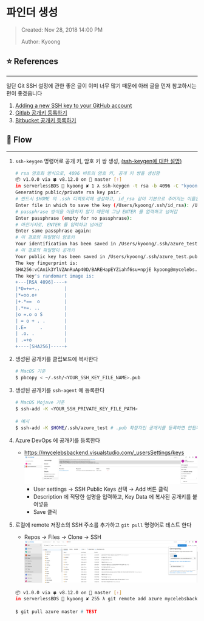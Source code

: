 # 파인더 생성
> Created: Nov 28, 2018 14:00 PM
>
> Author: Kyoong

## ⭐️ References
---

일단 Git SSH 설정에 관한 좋은 글이 이미 너무 많기 때문에
아래 글을 먼저 참고하시는 편이 좋겠읍니다

1. [Adding a new SSH key to your GitHub account](https://goo.gl/py1ljM)
2. [Gitlab 공개키 등록하기](https://goo.gl/7GPKhW)
3. [Bitbucket 공개키 등록하기](https://confluence.atlassian.com/bitbucket/set-up-an-ssh-key-728138079.html)

## 🌊 Flow
---

1. `ssh-keygen` 명령어로 공개 키, 암호 키 쌍 생성, [(ssh-keygen에 대한 설명)](https://opentutorials.org/module/432/3742)
    ```bash
    # rsa 암호화 방식으로, 4096 비트의 암호 키, 공개 키 쌍을 생성함
    📦 v1.0.0 via 🍀 v8.12.0 on 🌵 master [⇡]
    in serverlessBDS 🐶 kyoong ✘ 1 λ ssh-keygen -t rsa -b 4096 -C "kyoong@mycelebs.com"
    Generating public/private rsa key pair.
    # 반드시 $HOME 의 .ssh 디렉토리에 생성하고, id_rsa 같이 기본으로 주어지는 이름은 덮어씌워질 위험이 있으니 이름을 별도로 지정한다
    Enter file in which to save the key (/Users/kyoong/.ssh/id_rsa): /Users/kyoong/.ssh/azure_test
    # passphrase 방식을 이용하지 않기 때문에 그냥 ENTER 를 입력하고 넘어감
    Enter passphrase (empty for no passphrase):
    # 마찬가지로, ENTER 를 입력하고 넘어감
    Enter same passphrase again:
    # 이 경로의 파일명이 암호키
    Your identification has been saved in /Users/kyoong/.ssh/azure_test.
    # 이 경로의 파일명이 공개키
    Your public key has been saved in /Users/kyoong/.ssh/azure_test.pub.
    The key fingerprint is:
    SHA256:vCAnik3YlVZAnRuAp40D/BAREHapEYZiahf6su+npjE kyoong@mycelebs.com
    The key's randomart image is:
    +---[RSA 4096]----+
    |*O=+=+..         |
    |*=oo.o+          |
    |+.*==  o         |
    |.*+=. ..         |
    |o =.o o S        |
    | = o + . .       |
    |.E=     .        |
    | .o. .           |
    | .=+o            |
    +----[SHA256]-----+
    ```

2. 생성된 공개키를 클립보드에 복사한다
    ```bash
    # MacOS 기준
    $ pbcopy < ~/.ssh/<YOUR_SSH_KEY_FILE_NAME>.pub 
    ```

3. 생성된 공개키를 `ssh-agent` 에 등록한다
    ```bash
    # MacOS Mojave 기준
    $ ssh-add -K <YOUR_SSH_PRIVATE_KEY_FILE_PATH>

    # 예시
    $ ssh-add -K $HOME/.ssh/azure_test # .pub 확장자인 공개키를 등록하면 안됩니다
    ```

3. Azure DevOps 에 공개키를 등록한다
    - https://mycelebsbackend.visualstudio.com/_usersSettings/keys
    ![](./assets/images/azure_security.png)
        - User settings → SSH Public Keys 선택 → Add 버튼 클릭
        - Description 에 적당한 설명을 입력하고, Key Data 에 복사된 공개키를 붙여넣음
        - Save 클릭

4. 로컬에 remote 저장소의 SSH 주소를 추가하고 `git pull` 명령어로 테스트 한다
    - Repos → Files → Clone → SSH
    ![](./assets/images/azure_clone.png)

    ```bash
    📦 v1.0.0 via 🍀 v8.12.0 on 🌵 master [⇡]
    in serverlessBDS 🐶 kyoong ✘ 255 λ git remote add azure mycelebsbackend@vs-ssh.visualstudio.com:v3/mycelebsbackend/BDS/BDS

    $ git pull azure master # TEST
    ```


